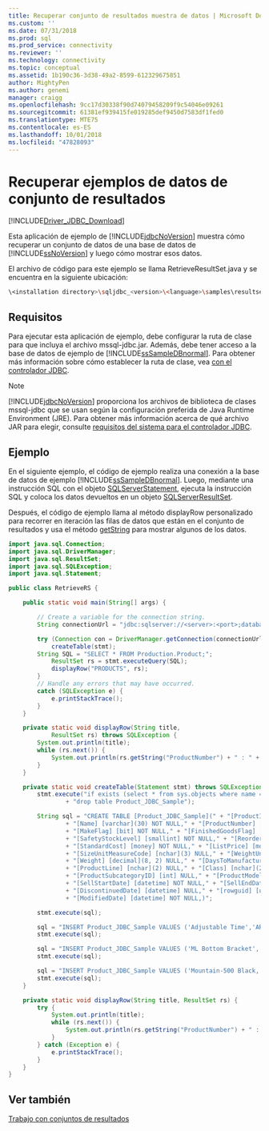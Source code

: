 ```yaml
---
title: Recuperar conjunto de resultados muestra de datos | Microsoft Docs
ms.custom: ''
ms.date: 07/31/2018
ms.prod: sql
ms.prod_service: connectivity
ms.reviewer: ''
ms.technology: connectivity
ms.topic: conceptual
ms.assetid: 1b190c36-3d38-49a2-8599-612329675851
author: MightyPen
ms.author: genemi
manager: craigg
ms.openlocfilehash: 9cc17d30338f90d74079458209f9c54046e09261
ms.sourcegitcommit: 61381ef939415fe019285def9450d7583df1fed0
ms.translationtype: MTE75
ms.contentlocale: es-ES
ms.lasthandoff: 10/01/2018
ms.locfileid: "47828093"
---
```

# <a name="retrieving-result-set-data-sample"></a>Recuperar ejemplos de datos de conjunto de resultados

[!INCLUDE[Driver_JDBC_Download](../../../includes/driver_jdbc_download.md)]

Esta aplicación de ejemplo de [!INCLUDE[jdbcNoVersion](../../../includes/jdbcnoversion_md.md)] muestra cómo recuperar un conjunto de datos de una base de datos de [!INCLUDE[ssNoVersion](../../../includes/ssnoversion-md.md)] y luego cómo mostrar esos datos.

El archivo de código para este ejemplo se llama RetrieveResultSet.java y se encuentra en la siguiente ubicación:

```bash
\<installation directory>\sqljdbc_<version>\<language>\samples\resultsets  
```

## <a name="requirements"></a>Requisitos

Para ejecutar esta aplicación de ejemplo, debe configurar la ruta de clase para que incluya el archivo mssql-jdbc.jar. Además, debe tener acceso a la base de datos de ejemplo de [!INCLUDE[ssSampleDBnormal](../../../includes/sssampledbnormal_md.md)]. Para obtener más información sobre cómo establecer la ruta de clase, vea [con el controlador JDBC](../../../connect/jdbc/using-the-jdbc-driver.md).

> [!NOTE]  
> [!INCLUDE[jdbcNoVersion](../../../includes/jdbcnoversion_md.md)] proporciona los archivos de biblioteca de clases mssql-jdbc que se usan según la configuración preferida de Java Runtime Environment (JRE). Para obtener más información acerca de qué archivo JAR para elegir, consulte [requisitos del sistema para el controlador JDBC](../../../connect/jdbc/system-requirements-for-the-jdbc-driver.md).

## <a name="example"></a>Ejemplo

En el siguiente ejemplo, el código de ejemplo realiza una conexión a la base de datos de ejemplo [!INCLUDE[ssSampleDBnormal](../../../includes/sssampledbnormal_md.md)]. Luego, mediante una instrucción SQL con el objeto [SQLServerStatement](../../../connect/jdbc/reference/sqlserverstatement-class.md), ejecuta la instrucción SQL y coloca los datos devueltos en un objeto [SQLServerResultSet](../../../connect/jdbc/reference/sqlserverresultset-class.md).

Después, el código de ejemplo llama al método displayRow personalizado para recorrer en iteración las filas de datos que están en el conjunto de resultados y usa el método [getString](../../../connect/jdbc/reference/getstring-method-sqlserverresultset.md) para mostrar algunos de los datos.

```java
import java.sql.Connection;
import java.sql.DriverManager;
import java.sql.ResultSet;
import java.sql.SQLException;
import java.sql.Statement;

public class RetrieveRS {

    public static void main(String[] args) {

        // Create a variable for the connection string.
        String connectionUrl = "jdbc:sqlserver://<server>:<port>;databaseName=AdventureWorks;user=<user>;password=<password>";

        try (Connection con = DriverManager.getConnection(connectionUrl); Statement stmt = con.createStatement();) {
            createTable(stmt);
        String SQL = "SELECT * FROM Production.Product;";
            ResultSet rs = stmt.executeQuery(SQL);
            displayRow("PRODUCTS", rs);
        }
        // Handle any errors that may have occurred.
        catch (SQLException e) {
            e.printStackTrace();
        }
    }

    private static void displayRow(String title,
            ResultSet rs) throws SQLException {
        System.out.println(title);
        while (rs.next()) {
            System.out.println(rs.getString("ProductNumber") + " : " + rs.getString("Name"));
        }
    }

    private static void createTable(Statement stmt) throws SQLException {
        stmt.execute("if exists (select * from sys.objects where name = 'Product_JDBC_Sample')"
                + "drop table Product_JDBC_Sample");

        String sql = "CREATE TABLE [Product_JDBC_Sample](" + "[ProductID] [int] IDENTITY(1,1) NOT NULL,"
                + "[Name] [varchar](30) NOT NULL," + "[ProductNumber] [nvarchar](25) NOT NULL,"
                + "[MakeFlag] [bit] NOT NULL," + "[FinishedGoodsFlag] [bit] NOT NULL," + "[Color] [nvarchar](15) NULL,"
                + "[SafetyStockLevel] [smallint] NOT NULL," + "[ReorderPoint] [smallint] NOT NULL,"
                + "[StandardCost] [money] NOT NULL," + "[ListPrice] [money] NOT NULL," + "[Size] [nvarchar](5) NULL,"
                + "[SizeUnitMeasureCode] [nchar](3) NULL," + "[WeightUnitMeasureCode] [nchar](3) NULL,"
                + "[Weight] [decimal](8, 2) NULL," + "[DaysToManufacture] [int] NOT NULL,"
                + "[ProductLine] [nchar](2) NULL," + "[Class] [nchar](2) NULL," + "[Style] [nchar](2) NULL,"
                + "[ProductSubcategoryID] [int] NULL," + "[ProductModelID] [int] NULL,"
                + "[SellStartDate] [datetime] NOT NULL," + "[SellEndDate] [datetime] NULL,"
                + "[DiscontinuedDate] [datetime] NULL," + "[rowguid] [uniqueidentifier] ROWGUIDCOL  NOT NULL,"
                + "[ModifiedDate] [datetime] NOT NULL,)";

        stmt.execute(sql);

        sql = "INSERT Product_JDBC_Sample VALUES ('Adjustable Time','AR-5381','0','0',NULL,'1000','750','0.00','0.00',NULL,NULL,NULL,NULL,'0',NULL,NULL,NULL,NULL,NULL,'2008-04-30 00:00:00.000',NULL,NULL,'694215B7-08F7-4C0D-ACB1-D734BA44C0C8','2014-02-08 10:01:36.827') ";
        stmt.execute(sql);

        sql = "INSERT Product_JDBC_Sample VALUES ('ML Bottom Bracket','BB-8107','0','0',NULL,'1000','750','0.00','0.00',NULL,NULL,NULL,NULL,'0',NULL,NULL,NULL,NULL,NULL,'2008-04-30 00:00:00.000',NULL,NULL,'694215B7-08F7-4C0D-ACB1-D734BA44C0C8','2014-02-08 10:01:36.827') ";
        stmt.execute(sql);

        sql = "INSERT Product_JDBC_Sample VALUES ('Mountain-500 Black, 44','BK-M18B-44','0','0',NULL,'1000','750','0.00','0.00',NULL,NULL,NULL,NULL,'0',NULL,NULL,NULL,NULL,NULL,'2008-04-30 00:00:00.000',NULL,NULL,'694215B7-08F7-4C0D-ACB1-D734BA44C0C8','2014-02-08 10:01:36.827') ";
        stmt.execute(sql);
    }

    private static void displayRow(String title, ResultSet rs) {
        try {
            System.out.println(title);
            while (rs.next()) {
                System.out.println(rs.getString("ProductNumber") + " : " + rs.getString("Name"));
            }
        } catch (Exception e) {
            e.printStackTrace();
        }
    }
}

```

## <a name="see-also"></a>Ver también

[Trabajo con conjuntos de resultados](../../../connect/jdbc/code-samples/working-with-result-sets.md)
